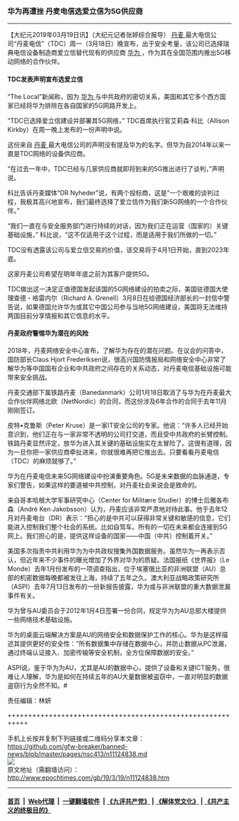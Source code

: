 ### 华为再遭挫 丹麦电信选爱立信为5G供应商
------------------------

<p>
 【大纪元2019年03月19日讯】（大纪元记者张婷综合报导）
 <a href="http://www.epochtimes.com/gb/tag/%E4%B8%B9%E9%BA%A6.html">
  丹麦
 </a>
 最大电信公司“丹麦电信”（TDC）周一（3月18日）晚宣布，出于安全考量，该公司已选择瑞典电信设备制造商爱立信替代现有的供应商
 <a href="http://www.epochtimes.com/gb/tag/%E5%8D%8E%E4%B8%BA.html">
  华为
 </a>
 ，作为其在全国范围内推出5G移动网络的合作伙伴。
</p>
<h4>
 TDC发表声明宣布选爱立信
</h4>
<p>
 “The Local”新闻称，因为
 <a href="http://www.epochtimes.com/gb/tag/%E5%8D%8E%E4%B8%BA.html">
  华为
 </a>
 与中共政府的密切关系，美国和其它多个西方国家已经将华为排除在各自国家的5G网路开发上。
</p>
<p>
 “TDC已选择爱立信建设并部署其5G网络，” TDC首席执行官艾莉森·科比（Allison Kirkby）在周一晚上发布的一份声明中说。
</p>
<p>
 这份来自
 <a href="http://www.epochtimes.com/gb/tag/%E4%B8%B9%E9%BA%A6.html">
  丹麦
 </a>
 最大电信公司的声明没有提及华为的名字。但华为自2014年以来一直是TDC网络的设备供应商。
</p>
<p>
 “在过去一年中，TDC已经与几家供应商就即将到来的5G推出进行了谈判，”声明说。
</p>
<p>
 科比告诉丹麦媒体“DR Nyheder”说，有两个投标商，这是“一个艰难的谈判过程，我极其高兴地宣布，我们最终选择了爱立信作为我们新5G网络的一个合作伙伴。”
</p>
<p>
 “我们一直在与安全服务部门进行持续的对话，因为我们正在运营（国家的）关键基础设施，” 科比说，“这不仅适用于这个过程，而是适用于我们所做的一切。”
</p>
<p>
 TDC没有透露该公司与爱立信交易的价值，该交易将于4月1日开始，直到2023年底。
</p>
<p>
 这家丹麦公司希望在明年年底之前为其客户提供5G。
</p>
<p>
 TDC做出这一决定正值德国发起该国的5G网络建设的拍卖之际，美国驻德国大使理查德・格雷内尔（Richard A. Grenell）3月8日在给德国经济部长的一封信中警告说，如果德国允许华为或其它中国公司参与当地5G网络建设，美国将无法维持两国目前分享情报和其它信息的水平。
</p>
<h4>
 丹麦政府警惕华为潜在的风险
</h4>
<p>
 2018年，丹麦网络安全中心宣布，了解华为存在的潜在问题。在议会的问答中，国防部长Claus Hjort Frederiksen说，很高兴国防情报局和网络安全中心非常了解华为等中国国有企业和中共政府之间存在的关系动态，对丹麦电信基础设施可能带来安全挑战。
</p>
<p>
 丹麦交通部下属铁路丹麦（Banedanmark）公司1月18日取消了与华为在丹麦最大合作伙伴网络北欧（NetNordic）的合同，而这份涉及6年合作的合同于去年11月刚刚签订。
</p>
<p>
 皮特•克鲁斯（Peter Kruse）是一家IT安全公司的专家。他说：“许多人已经开始意识到，他们正在与一家非常不透明的公司打交道，而且受中共政府的长臂控制。铁路丹麦显然评定，放华为进入其关键的基础设施实在太冒险了。这很有道理，因为一旦你把一家供应商牵扯进来，你就很难再把它推出去。只要看看丹麦电信（TDC）的麻烦就够了。”
</p>
<p>
 华为在丹麦电信未来5G网络建设中扮演重要角色。5G是未来数据的血脉通道，专家们警告，如果这样的要道被中共控制，对丹麦社会来说会是致命的。
</p>
<p>
 来自哥本哈根大学军事研究中心（Center for Militære Studier）的博士后雅各布森（André Ken Jakobsson）认为，丹麦应该非常严肃地对待此事。他于去年12月对丹麦电台（DR）表示：“担心的是中共可以获得非常关键和敏感的信息，它们能进入控制我们整个社会的系统。比如自驾车。所有的一切在未来都会连接到5G网上。我们担心的是，提供这样设备的国家——中国（中共）控制着开关。”
</p>
<p>
 美国多次指责中共利用华为为中共政权搜集外国数据服务。虽然华为一再表示否认，但近年来不少事件的曝光增加了外界对华为的质疑。法国报纸《世界报》（Le Monde）去年1月份发布的一项调查指出，位于埃塞俄比亚的非洲联盟（AU）总部的机密数据每晚都被发往上海，持续了五年之久。澳大利亚战略政策研究所（ASPI）去年7月13日发布的一份新报告披露，华为或与非洲联盟的重大数据泄漏事件有关。
</p>
<p>
 华为曾与AU委员会于2012年1月4日签署一份合同，规定华为为AU总部大楼提供一些网络技术基础设施。
</p>
<p>
 华为的桌面云端解决方案是AU的网络安全和数据保护工作的核心。华为是这样描述其提供更好的安全性：“所有数据集中存储在数据中心，并防止数据从PC泄漏，通过终端认证接入、加密传输等安全机制，全方位保障数据的安全。”
</p>
<p>
 ASPI说，鉴于华为为AU，尤其是AU的数据中心，提供了设备和关键ICT服务，很难让人理解，华为是如何在持续五年的AU大量数据被盗窃中，一直对明显的数据盗窃行为全然不知。#
</p>
<p>
 责任编辑：林妍
</p>

+++++++++++++++++++++++++++++++++++++++++++++++++++++++++++<br/><br/>
手机上长按并复制下列链接或二维码分享本文章：<br/>
https://github.com/gfw-breaker/banned-news/blob/master/pages/nsc413/n11124838.md <br/>
<a href='https://github.com/gfw-breaker/banned-news/blob/master/pages/nsc413/n11124838.md'><img src='https://github.com/gfw-breaker/banned-news/blob/master/pages/nsc413/n11124838.md.png'/></a> <br/>
原文地址（需翻墙访问）：http://www.epochtimes.com/gb/19/3/19/n11124838.htm


------------------------
#### [首页](https://github.com/gfw-breaker/banned-news/blob/master/README.md) &nbsp;|&nbsp; [Web代理](https://github.com/labour-camp/helloworld) &nbsp;|&nbsp; [一键翻墙软件](https://github.com/gfw-breaker/nogfw/blob/master/README.md) &nbsp;| [《九评共产党》](https://github.com/gfw-breaker/9ping.md/blob/master/README.md#九评之一评共产党是什么) | [《解体党文化》](https://github.com/gfw-breaker/jtdwh.md/blob/master/README.md) | [《共产主义的终极目的》](https://github.com/gfw-breaker/gczydzjmd.md/blob/master/README.md)

